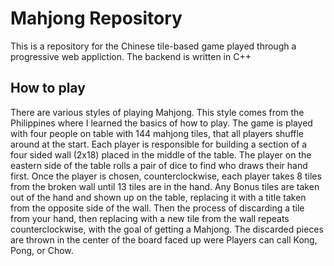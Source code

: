 # Mahjong Repository

This is a repository for the Chinese tile-based game played through a progressive web appliction.
The backend is written in C++ 

## How to play

There are various styles of playing Mahjong.
This style comes from the Philippines where I learned the basics of how to play. 
The game is played with four people on table with 144 mahjong tiles, that all players shuffle around at the start.
Each player is responsible for building a section of a four sided wall (2x18) placed in the middle of the table.
The player on the eastern side of the table rolls a pair of dice to find who draws their hand first.
Once the player is chosen, counterclockwise, each player takes 8 tiles from the broken wall until 13 tiles are in the hand.
Any Bonus tiles are taken out of the hand and shown up on the table, replacing it with a title taken from the opposite side of the wall.
Then the process of discarding a tile from your hand, then replacing with a new tile from the wall repeats counterclockwise, with the goal of getting a Mahjong.
The discarded pieces are thrown in the center of the board faced up were Players can call Kong, Pong, or Chow.
